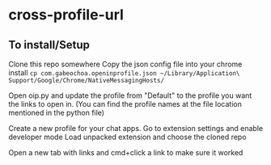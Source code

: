 # cross-profile-url



## To install/Setup

Clone this repo somewhere 
Copy the json config file into your chrome install
`cp com.gabeochoa.openinprofile.json ~/Library/Application\ Support/Google/Chrome/NativeMessagingHosts/`

Open oip.py and update the profile from "Default" to the profile you want the links to open in. (You can find the profile names at the file location mentioned in the python file) 

Create a new profile for your chat apps.
Go to extension settings and enable developer mode
Load unpacked extension and choose the cloned repo

Open a new tab with links and cmd+click a link to make sure it worked

